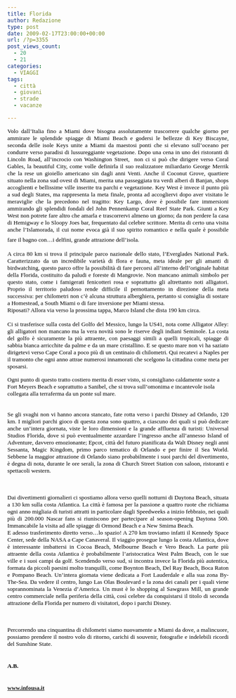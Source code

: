 ```yaml
---
title: Florida
author: Redazione
type: post
date: 2009-02-17T23:00:00+00:00
url: /?p=3355
post_views_count:
  - 20
  - 21
categories:
  - VIAGGI
tags:
  - città
  - giovani
  - strade
  - vacanze

---
```

<p style="text&#45;align: justify; ">
  <span style="font&#45;size: 16pt; font&#45;family: Tahoma"><span style="font&#45;size: 10pt; font&#45;family: Tahoma"><font color="#000000">Volo dall&rsquo;Italia fino a Miami dove bisogna assolutamente trascorrere qualche giorno per ammirare le splendide spiagge di Miami Beach e godersi le bellezze di Key Biscayne, seconda delle isole Keys unite a Miami da maestosi ponti che si elevano sull&rsquo;oceano per condurre verso paradisi di lussureggiante vegetazione. Dopo una cena in uno dei ristoranti di Lincoln Road, all&rsquo;incrocio con Washington Street, <span>&nbsp;</span>non ci si pu&ograve; che dirigere verso Coral Gables, la beautiful City, come volle definirla il suo realizzatore miliardario George Merrik che la rese un gioiello americano sin dagli anni Venti. Anche il Coconut Grove, quartiere situato nella zona sud ovest di Miami, merita una passeggiata tra verdi alberi di Banjan, shops accoglienti e bellissime ville inserite tra parchi e vegetazione. Key West &egrave; invece il punto pi&ugrave; a sud degli States, ma rappresenta la meta finale, pronta ad accogliervi dopo aver visitato le meraviglie che la precedono nel tragitto: Key Largo, dove &egrave; possibile fare immersioni ammirando gli splendidi fondali del John Pennenkamp Coral Reef State Park. Giunti a Key West non potrete fare altro che amarla e trascorrervi almeno un giorno; da non perdere la casa di Hemigway e lo Sloopy Joes bar, frequentato dal celebre scrittore. Merita di certo una visita anche l&rsquo;Islamorada, il cui nome evoca gi&agrave; il suo spirito romantico e nella quale &egrave; possibile fare il bagno con&hellip;i delfini, grande attrazione dell&rsquo;isola.</font></span></span><span style="font&#45;size: 16pt; font&#45;family: Tahoma">&nbsp; </span>
</p>

<p class="MsoNormal" style="margin: 0cm 0cm 0pt; text&#45;align: justify">
  <span style="font&#45;size: 10pt; font&#45;family: Tahoma"><font color="#000000">A circa 80 km si trova il principale parco nazionale dello stato, l&rsquo;Everglades National Park. Caratterizzato da un incredibile variet&agrave; di flora e fauna, meta ideale per gli amanti di birdwatching, questo parco offre la possibilit&agrave; di fare percorsi all&#8217;interno dell&#8217;originale habitat della Florida, costituito da paludi e foreste di Mangrovie. Non mancano animali simbolo per questo stato, come i famigerati fenicotteri rosa e soprattutto gli altrettanto noti alligatori. Proprio il territorio paludoso rende difficile il pernottamento in direzione della meta successiva: per chilometri non c&rsquo;&egrave; alcuna struttura alberghiera, pertanto si consiglia di sostare a Homestead, a South Miami o di fare inversione per Miami stessa. <br /> Riposati? Allora via verso la prossima tappa, Marco Island che dista 190 km circa.</font></span>
</p>

<p class="MsoNormal" style="margin: 0cm 0cm 0pt; text&#45;align: justify">
  <span style="font&#45;size: 10pt; font&#45;family: Tahoma"><font color="#000000"><br /> Ci si trasferisce sulla costa del Golfo del Messico, lungo la US41, nota come Alligator Alley: gli alligatori non mancano ma la vera novit&agrave; sono le riserve degli indiani Seminole. La costa del golfo &egrave; sicuramente la pi&ugrave; attraente, con paesaggi simili a quelli tropicali, spiagge di sabbia bianca arricchite da palme e da un mare cristallino. E se questo mare non vi ha saziato dirigetevi verso Cape Coral a poco pi&ugrave; di un centinaio di chilometri. Qui recatevi a Naples per il tramonto che ogni anno attrae numerosi innamorati che scelgono la cittadina come meta per sposarsi.</font></span>
</p>

<span style="font&#45;size: 10pt; font&#45;family: Tahoma"><font color="#000000">Ogni punto di questo tratto costiero merita di esser visto, si consigliano caldamente soste a Fort Meyers Beach e soprattutto a Sanibel, che si trova sull&#8217;omonima e incantevole isola collegata alla terraferma da un ponte sul mare. </font></span> <span style="font&#45;size: 10pt; font&#45;family: Tahoma"></span>

<p class="MsoNormal" style="margin: 0cm 0cm 0pt; text&#45;align: justify">
  &nbsp;
</p>

<p class="MsoNormal" style="margin: 0cm 0cm 0pt; text&#45;align: justify">
  <span style="font&#45;size: 10pt; font&#45;family: Tahoma"><font color="#000000">Se gli svaghi non vi hanno ancora stancato, fate rotta verso i parchi Disney ad Orlando, 120 km. I migliori parchi gioco di questa zona sono quattro, a ciascuno dei quali si pu&ograve; dedicare anche un&rsquo;intera giornata, viste le loro dimensioni e la grande affluenza di turisti: Universal Studios Florida, dove si pu&ograve; eventualmente azzardare l&#8217;ingresso anche all&#8217;annesso Island of Adventure, davvero emozionante; Epcot, citt&agrave; del futuro pianificata da Walt Disney negli anni Sessanta, Magic Kingdom, primo parco tematico di Orlando e per finire il Sea World. Sebbene la maggior attrazione di Orlando siano probabilmente i suoi parchi del divertimento, &egrave; degna di nota, durante le ore serali, la zona di Church Street Station con saloon, ristoranti e spettacoli western.</font></span>
</p>

&nbsp;

<p class="MsoNormal" style="margin: 0cm 0cm 0pt; text&#45;align: justify">
  <span style="font&#45;size: 10pt; font&#45;family: Tahoma"><font color="#000000">Dai divertimenti giornalieri ci spostiamo allora verso quelli notturni di Daytona Beach, situata a 130 km sulla costa Atlantica. La citt&agrave; &egrave; famosa per la passione a quattro ruote che richiama ogni anno migliaia di turisti attratti in particolare dagli Speedweeks a inizio febbraio,</font><font color="#000000">&nbsp;nei quali pi&ugrave; di 200.000 Nascar fans si riuniscono per partecipare al season&#45;opening Daytona 500. Immancabile la visita ad alle spiagge di Ormond Beach e a New Smirna Beach.</font></span>
</p>

<p class="MsoNormal" style="margin: 0cm 0cm 0pt; text&#45;align: justify">
  <span style="font&#45;size: 10pt; font&#45;family: Tahoma"><font color="#000000">E adesso trasferimento diretto verso&hellip;lo spazio! A 270 km troviamo infatti il Kennedy Space Center, sede della NASA a Cape Canaveral. Il viaggio prosegue lungo la costa Atlantica, dove &egrave; interessante imbattersi in Cocoa Beach, Melbourne Beach e Vero Beach. La parte pi&ugrave; attraente della costa Atlantica &egrave; probabilmente l&#8217;aristocratica West Palm Beach, con le sue ville e i suoi campi da golf. Scendendo verso sud, si incontra invece la Florida pi&ugrave; autentica, formata da piccoli paesini molto tranquilli, come Boynton Beach, Del Ray Beach, Boca Raton e Pompano Beach. Un&rsquo;intera giornata viene dedicata a Fort Lauderdale e alla sua zona By&#45;The&#45;Sea. Da vedere il centro, lungo Las Olas Boulevard e la zona dei canali per i quali viene soprannominata la Venezia d&#8217;America. Un must &egrave; lo shopping al Sawgrass Mill, un grande centro commerciale nella periferia della citt&agrave;, cos&igrave; celebre da conquistarsi il titolo di seconda attrazione della Florida per numero di visitatori, dopo i parchi Disney.</font></span>
</p>

&nbsp;

<p class="MsoNormal" style="margin: 0cm 0cm 0pt; text&#45;align: justify">
  <span style="font&#45;size: 10pt; font&#45;family: Tahoma"><font color="#000000">Percorrendo una cinquantina di chilometri siamo nuovamente a Miami da dove, a malincuore, possiamo prendere il nostro volo di ritorno, carichi di souvenir, fotografie e indelebili ricordi del Sunshine State.</font></span>
</p>

<p class="MsoNormal" style="margin: 0cm 0cm 0pt; text&#45;align: justify">
  &nbsp;
</p>

<p class="MsoNormal" style="margin: 0cm 0cm 0pt; text&#45;align: justify">
  &nbsp;
</p>

<p class="MsoNormal" style="margin: 0cm 0cm 0pt; text&#45;align: justify">
  <span style="font&#45;size: 10pt; font&#45;family: Tahoma"><font color="#000000"><strong>A.B.</strong></font></span>
</p>

<p class="MsoNormal" style="margin: 0cm 0cm 0pt; text&#45;align: justify">
  &nbsp;
</p>

<p class="MsoNormal" style="margin: 0cm 0cm 0pt; text&#45;align: justify">
  &nbsp;
</p>

<p class="MsoNormal" align="justify" style="margin: 0cm 0cm 0pt; text&#45;align: justify">
  <span style="font&#45;size: 10pt; font&#45;family: Tahoma"><strong><font color="#000000"><a href="https://www.infousa.it/">www.infousa.it</a> </font></strong></span>
</p>

&nbsp;